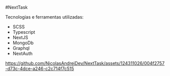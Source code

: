 #NextTask

Tecnologias e ferramentas utilizadas:

- SCSS
- Typescript
- NextJS
- MongoDb
- Graphql
- NextAuth

https://github.com/NicolasAndreiDev/NextTask/assets/124311026/004f2757-d73c-4dce-a246-c2c714f7c515

